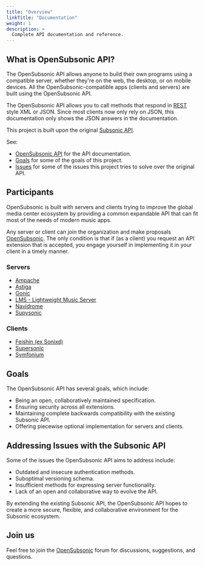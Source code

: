 ```yaml
---
title: "Overview"
linkTitle: "Documentation"
weight: 1
description: >
  Complete API documentation and reference.
---
```


## What is OpenSubsonic API?

The OpenSubsonic API allows anyone to build their own programs using a compatible server, whether they're on the web, the desktop, or on mobile devices. All the OpenSubsonic-compatible apps (clients and servers) are built using the OpenSubsonic API.

The OpenSubsonic API allows you to call methods that respond in [REST](http://en.wikipedia.org/wiki/Representational_State_Transfer) style XML or JSON. Since most clients now only rely on JSON, this documentation only shows the JSON answers in the documentation.

This project is built upon the original [Subsonic API](https://www.subsonic.org/pages/api.jsp).

See:

- [OpenSubsonic API](./opensubsonic-api) for the API documentation.
- [Goals](#goals) for some of the goals of this project.
- [Issues](#addressing-issues-with-the-subsonic-api) for some of the issues this project tries to solve over the original API.

## Participants

OpenSubsonic is built with servers and clients trying to improve the global media center ecosystem by providing a common expandable API that can fit most of the needs of modern music apps.

Any server or client can join the organization and make proposals [OpenSubsonic](https://github.com/opensubsonic/open-subsonic-api/discussions). The only condition is that if (as a client) you request an API extension that is accepted, you engage yourself in implementing it in your client in a timely manner.

### Servers

- [Ampache](https://ampache.org/)
- [Astiga](https://asti.ga)
- [Gonic](https://github.com/sentriz/gonic)
- [LMS - Lightweight Music Server](https://github.com/epoupon/lms)
- [Navidrome](https://www.navidrome.org/)
- [Supysonic](https://github.com/spl0k/supysonic)

### Clients

- [Feishin (ex Sonixd)](https://github.com/jeffvli/feishin)
- [Supersonic](https://github.com/dweymouth/supersonic)
- [Symfonium](https://symfonium.app/)

## Goals

The OpenSubsonic API has several goals, which include:

- Being an open, collaboratively maintained specification.
- Ensuring security across all extensions.
- Maintaining complete backwards compatibility with the existing Subsonic API.
- Offering piecewise optional implementation for servers and clients.

## Addressing Issues with the Subsonic API

Some of the issues the OpenSubsonic API aims to address include:

- Outdated and insecure authentication methods.
- Suboptimal versioning schema.
- Insufficient methods for expressing server functionality.
- Lack of an open and collaborative way to evolve the API.

By extending the existing Subsonic API, the OpenSubsonic API hopes to create a more secure, flexible, and collaborative environment for the Subsonic ecosystem.

## Join us

Feel free to join the [OpenSubsonic](https://github.com/opensubsonic/open-subsonic-api/discussions) forum for discussions, suggestions, and questions.
